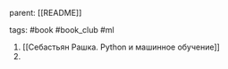 parent: [[README]]

tags: #book #book_club #ml 


1. [[Себастьян Рашка. Python и машинное обучение]]
2. 